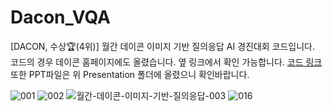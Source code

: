 # Dacon_VQA
[DACON, 수상🏆(4위)] 월간 데이콘 이미지 기반 질의응답 AI 경진대회 코드입니다.   
코드의 경우 데이콘 홈페이지에도 올렸습니다. 옆 링크에서 확인 가능합니다. [코드 링크](https://dacon.io/competitions/official/236118/codeshare/8666?page=1&dtype=recent)    
또한 PPT파일은 위 Presentation 폴더에 올렸으니 확인바랍니다.    
    
![001](https://github.com/hoon-bari/Dacon_VQA/assets/121400054/55218042-392f-4201-a06e-6ff0a8041f5a)
![002](https://github.com/hoon-bari/Dacon_VQA/assets/121400054/4919c599-614b-4543-a2e2-02c7650b50d9)
![월간-데이콘-이미지-기반-질의응답-003](https://github.com/hoon-bari/Dacon_VQA/assets/121400054/9435b385-a414-4be2-931a-52addc4daf4b)
![016](https://github.com/hoon-bari/Dacon_VQA/assets/121400054/14a12b2e-7d43-4fee-9136-73130ffd4314)
